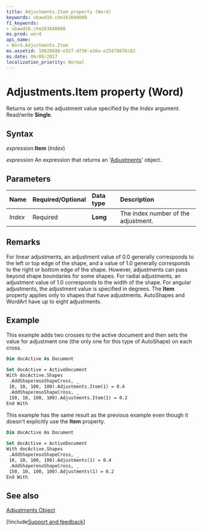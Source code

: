 ```yaml
---
title: Adjustments.Item property (Word)
keywords: vbawd10.chm163840000
f1_keywords:
- vbawd10.chm163840000
ms.prod: word
api_name:
- Word.Adjustments.Item
ms.assetid: 10628688-e927-df50-a16a-e25878676c82
ms.date: 06/08/2017
localization_priority: Normal
---
```



# Adjustments.Item property (Word)

Returns or sets the adjustment value specified by the  _Index_ argument. Read/write **Single**.


## Syntax

_expression_.**Item** (_Index_)

 _expression_ An expression that returns an '[Adjustments](Word.Adjustments.md)' object.


## Parameters



|Name|Required/Optional|Data type|Description|
|:-----|:-----|:-----|:-----|
| _Index_|Required| **Long**|The index number of the adjustment.|

## Remarks

For linear adjustments, an adjustment value of 0.0 generally corresponds to the left or top edge of the shape, and a value of 1.0 generally corresponds to the right or bottom edge of the shape. However, adjustments can pass beyond shape boundaries for some shapes. For radial adjustments, an adjustment value of 1.0 corresponds to the width of the shape. For angular adjustments, the adjustment value is specified in degrees. The  **Item** property applies only to shapes that have adjustments. AutoShapes and WordArt have up to eight adjustments.


## Example

This example adds two crosses to the active document and then sets the value for adjustment one (the only one for this type of AutoShape) on each cross.


```vb
Dim docActive As Document 
 
Set docActive = ActiveDocument 
With docActive.Shapes 
 .AddShape(msoShapeCross, _ 
 10, 10, 100, 100).Adjustments.Item(1) = 0.4 
 .AddShape(msoShapeCross, _ 
 150, 10, 100, 100).Adjustments.Item(1) = 0.2 
End With
```

This example has the same result as the previous example even though it doesn't explicitly use the  **Item** property.




```vb
Dim docActive As Document 
 
Set docActive = ActiveDocument 
With docActive.Shapes 
 .AddShape(msoShapeCross, _ 
 10, 10, 100, 100).Adjustments(1) = 0.4 
 .AddShape(msoShapeCross, _ 
 150, 10, 100, 100).Adjustments(1) = 0.2 
End With
```


## See also


[Adjustments Object](Word.Adjustments.md)

[!include[Support and feedback](~/includes/feedback-boilerplate.md)]